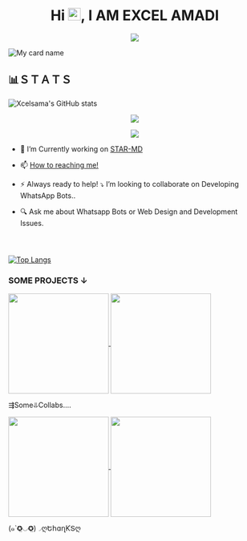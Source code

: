 ## <h1 align="center">Hi <img src="https://media.giphy.com/media/hvRJCLFzcasrR4ia7z/giphy.gif" width="25px" height="25px">, I AM EXCEL AMADI</h1>

<p align="center">
    <img src="https://komarev.com/ghpvc/?username=Xcelsama&color=brightgreen&style=plastic&label=%F0%9F%91%80+Profile+Views">
</p>


![My card name](https://cardivo.vercel.app/api?name=Excel%20Amadi%20&description=Hey%20You%20Welcome%20To%20My%20Profile%20🌠&image=https://i.ibb.co/HtT3vjm/goku-gif-3.gif?q=tbn:ANd9GcR7aMC3bf4bg4l_nhYS2Un9FXbFYcB4T83Shjk8xSUZDh_D61LFpzbpeqLW&s=10?v=4&backgroundColor=%23e4f2f6&instagram=_Excel_&github=Xcelsama-&)


## 📊ＳＴＡＴＳ


![Xcelsama's GitHub stats](https://github-readme-stats.vercel.app/api?username=Xcelsama&show=reviews,discussions_started,discussions_answered,prs_merged,prs_merged_percentage&theme=tokyonight&show_icons=true)

<p align="center">
  <a href="https://github.com/Xcelsama"><img src="https://github-readme-streak-stats.herokuapp.com?user=Xcelsama&theme=tokyonight&hide_border=false&properties=background&border=%239611C5FF" /></a>
</p>

<p align="center">
  <a href="https://github.com/Xcel"><img src="https://github-profile-trophy.vercel.app/?username=Xcelsama&theme=radical&margin-w=20&no-bg=true&no-frame=false" /></a>
</p>

- 💫 I’m Currently working on [STAR-MD](https://github.com/Xcelsama/STAR-MD-V2)
- 📫 [How to reaching me!](https://github.com/Xcelsama/Xcelsama/blob/main/README.md#-how-to-reach-me)
- ⚡ Always ready to help!
 ⤵️ I’m looking to collaborate on Developing WhatsApp Bots.. 

- 🔍 Ask me about Whatsapp Bots or Web Design and Development Issues. 


# 
<br>[![Top Langs](https://github-readme-stats.vercel.app/api/top-langs/?username=Xcelsama&layout=donut)](https://github.com/Xcelsama)
<h3>SOME PROJECTS
        ↓</h3>

<a href="https://github.com/Xcelsama/STAR-MD-V2">
  <img height=200 align="center" src="https://github-readme-stats.vercel.app/api/pin/?username=Xcelsama&repo=STAR-MD-V2&theme=dark&layout=compact&langs_count=8&card_width=320" />
</a>

<a href="https://github.com/Xcelsama/STAR-MD">
  <img height=200 align="center" src="https://github-readme-stats.vercel.app/api/pin/?username=Xcelsama&repo=STAR-MD&theme=dark&layout=compact&langs_count=8&card_width=320" 
>
</a>

⇶Some⥥Collabs....



<a href="https://github.com/salmanytofficial/XLICON-MD">
  <img height=200 align="center" src="https://github-readme-stats.vercel.app/api/pin/?username=salmanytofficial&repo=XLICON-MD&theme=dark&layout=compact&langs_count=8&card_width=320" />
</a>

<a href="https://github.com/Kingjux/Venocyber-voice-message">
  <img height=200 align="center" src="https://github-readme-stats.vercel.app/api/pin/?username=Kingjux&repo=Venocyber-voice-message&theme=dark&layout=compact&langs_count=8&card_width=320" />
</a>





(๑`✪̤◡✪̤)◞ღԵհɑղƘՏღ


